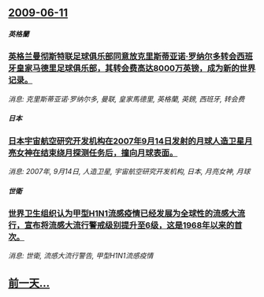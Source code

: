 ## [2009-06-11](/news/2009/06/11/index.md)

##### 英格蘭
### [ 英格兰曼彻斯特联足球俱乐部同意放克里斯蒂亚诺·罗纳尔多转会西班牙皇家马德里足球俱乐部，其转会费高达8000万英镑，成为新的世界记录。](/news/2009/06/11/英格兰曼彻斯特联足球俱乐部同意放克里斯蒂亚诺-罗纳尔多转会西班牙皇家马德里足球俱乐部-其转会费高达8000万英镑-成为.md)
_消息: 克里斯蒂亚诺·罗纳尔多, 曼联, 皇家馬德里, 英格蘭, 英鎊, 西班牙, 转会费_

##### 日本
### [ 日本宇宙航空研究开发机构在2007年9月14日发射的月球人造卫星月亮女神在结束绕月探测任务后，撞向月球表面。](/news/2009/06/11/日本宇宙航空研究开发机构在2007年9月14日发射的月球人造卫星月亮女神在结束绕月探测任务后-撞向月球表面.md)
_消息: 2007年, 9月14日, 人造卫星, 宇宙航空研究开发机构, 日本, 月亮女神, 月球_

##### 世衛
### [ 世界卫生组织认为甲型H1N1流感疫情已经发展为全球性的流感大流行，宣布将流感大流行警戒级别提升至6级，这是1968年以来的首次。](/news/2009/06/11/世界卫生组织认为甲型H1N1流感疫情已经发展为全球性的流感大流行-宣布将流感大流行警戒级别提升至6级-这是1968年以.md)
_消息: 世衛, 流感大流行警告, 甲型H1N1流感疫情_

## [前一天...](/news/2009/06/10/index.md)

